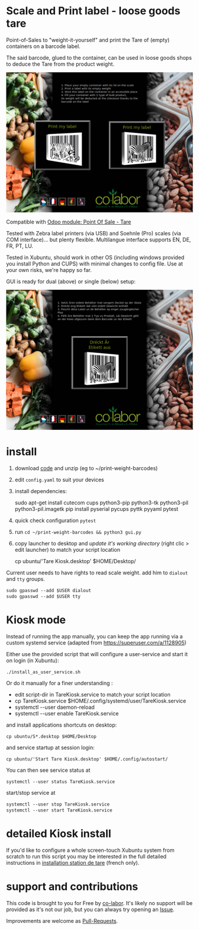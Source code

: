 # Scale and Print label - loose goods tare

Point-of-Sales to "weight-it-yourself" and print the Tare of (empty) containers on a barcode label.

The said barcode, glued to the container, can be used in loose goods shops to deduce the Tare from the product weight.

![GUI preview in dual mode (EN)](pics/preview_dualEN.png "Preview: dual mode in english")

Compatible with [Odoo module: Point Of Sale - Tare](https://odoo-community.org/shop/point-of-sale-tare-5489?category=15#attr=8466)

Tested with Zebra label printers (via USB) and Soehnle (Pro) scales (via COM interface)... but plenty flexible. Multilangue interface supports EN, DE, FR, PT, LU.

Tested in Xubuntu, should work in other OS (including windows provided you install Python and CUPS) with minimal changes to config file. Use at your own risks, we're happy so far.

GUI is ready for dual (above) or single (below) setup:

![GUI preview in single mode (LU)](pics/preview_singleLU.png "Preview: single mode in luxembourguish")



# install

1. download [code](https://github.com/berteh/print-weight-barcodes/archive/refs/heads/main.zip) and unzip (eg to ~/print-weight-barcodes)    
2. edit `config.yaml` to suit your devices
2. install dependencies:

    sudo apt-get install cutecom cups python3-pip python3-tk python3-pil python3-pil.imagetk
    pip install pyserial pycups pyttk pyyaml pytest

3. quick check configuration `pytest`
4. run `cd ~/print-weight-barcodes && python3 gui.py`
5. copy launcher to desktop and *update it's working directory* (right clic > edit launcher) to match your script location

    cp ubuntu/'Tare Kiosk.desktop' $HOME/Desktop/

Current user needs to have rights to read scale weight. add him to `dialout` and `tty` groups.

    sudo gpasswd --add $USER dialout
    sudo gpasswd --add $USER tty


# Kiosk mode

Instead of running the app manually, you can keep the app running via a custom systemd service (adapted from https://superuser.com/a/1128905)

Either use the provided script that will configure a user-service and start it on login (in Xubuntu): 

    ./install_as_user_service.sh



Or do it manually for a finer understanding :

- edit script-dir in TareKiosk.service to match your script location
- cp TareKiosk.service $HOME/.config/systemd/user/TareKiosk.service
- systemctl --user daemon-reload
- systemctl --user enable TareKiosk.service

and install applications shortcuts on desktop:

    cp ubuntu/S*.desktop $HOME/Desktop


and service startup at session login:

    cp ubuntu/'Start Tare Kiosk.desktop' $HOME/.config/autostart/


You can then see service status at

    systemctl --user status TareKiosk.service 

start/stop service at

    systemctl --user stop TareKiosk.service
    systemctl --user start TareKiosk.service


# detailed Kiosk install

If you'd like to configure a whole screen-touch Xubuntu system from scratch to run this script you may be interested in the full detailed instructions in [installation station de tare](ubuntu/installation%20station%20de%20tare.md) (french only).

# support and contributions

This code is brought to you for Free by [co-labor](https://co-labor.lu). It's likely no support will be provided as it's not our job, but you can always try opening an [Issue](https://github.com/berteh/print-weight-barcodes/issues).

Improvements are welcome as [Pull-Requests](https://github.com/berteh/print-weight-barcodes/pulls).

